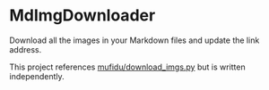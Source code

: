 # MdImgDownloader

Download all the images in your Markdown files and update the link address.

This project references [mufidu/download_imgs.py](https://gist.github.com/mufidu/f7b795f844f1ee4dc78e55123d5a398b) but is written independently.
